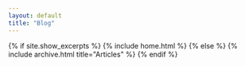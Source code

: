 ```yaml
---
layout: default
title: "Blog"
---
```


{% if site.show_excerpts %}
  {% include home.html %}
{% else %}
  {% include archive.html title="Articles" %}
{% endif %}
